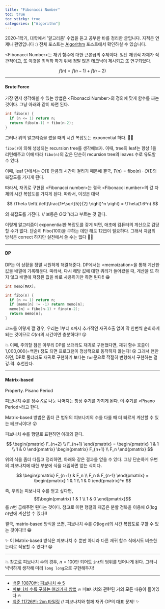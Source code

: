 ```yaml
---
title: "Fibonacci Number"
toc: true
toc_sticky: true
categories: ["Algorithm"]
---
```


2020-1학기, 대학에서 '알고리즘' 수업을 듣고 공부한 바를 정리한 글입니다. 지적은 언제나 환영입니다 :) 전체 포스트는 [Algorithm](/categories/algorithm) 포스트에서 확인하실 수 있습니다.

\<Fibonacci Number\>는 재귀 함수에 대한 근본급의 주제이다. 일단 재귀식 자체가 직관적이고, 또 이것을 최적화 하기 위해 정말 많은 테크닉이 제시되고 또 연구되었다.

$$
f(n) = f(n-1) + f(n-2)
$$

<hr/>

#### Brute Force

가장 먼저 생각해볼 수 있는 방법은 \<Fibonacci Number\>의 정의에 맞게 함수를 짜는 것이다. 그냥 아래와 같이 짜면 된다.

``` cpp
int fibo(n) {
  if (n <= 1) return n;
  return fibo(n-1) + fibo(n-2);
}
```

그러나 위의 알고리즘을 썼을 때의 시간 복잡도는 exponential 하다. 🤦‍♂️

<div class="proof" markdown="1">

`fibo()`에 의해 생성되는 recursion tree를 생각해보자. 이때, tree의 leaf는 항상 1을 리턴해주고 이에 따라 `fibo(n)`의 값은 단순히 recursion tree의 leaves 수로 유도할 수 있다.

이때, leaf 단에서는 $O(1)$ 만큼의 시간이 걸리기 때문에 결국, $T(n) = \text{fibo}(n) \cdot O(1)$의 복잡도를 가지게 된다.

따라서, 재귀로 구현된 \<Fibonacci number\>는 결국 \<Fibonacci number\>의 값 자체의 시간 복잡도를 가지게 된다. 따라서, 이것은 대략

$$
\Theta \left( \left(\frac{1+\sqrt{5}}{2} \right)^n \right) = \Theta(1.6^n)
$$

의 복잡도를 가진다. // 보통은 $O(2^n)$라고 부르는 것 같다.

</div>

이렇게 알고리즘이 exponential한 복잡도를 갖게 되면, 애초에 컴퓨터의 계산으로 감당할 수가 없다. 단순히 $\text{Fibo}(100)$을 구하는 데만 해도 12日이 필요하다. 그래서 지금의 방식은 correct 하지만 실전에서 쓸 수는 없다 🤦‍♂️

<hr/>

#### DP

DP는 이 상황을 정말 시원하게 해결해준다. DP에서는 \<memoization\>을 통해 계산한 값을 배열에 기록해둔다. 따라서, 다시 해당 값에 대한 쿼리가 들어왔을 때, 계산을 또 하지 않고 배열에 저장된 값을 바로 사용하기만 하면 된다!! 😁

``` cpp
int memo[MAX];

int fibo(n) {
  if (n <= 1) return n;
  if (memo[n] != -1) return memo[n];
  memo[n] = fibo(n-1) + fino(n-2);
  return memo[n];
}
```

코드를 이렇게 짤 경우, 우리는 $1$부터 $n$까지 추가적인 재귀호출 없이 딱 한번씩 순회하게 되는 것이므로 $O(n)$의 시간이면 충분하다!! 😲

💥 이때, 주의할 점은 아무리 DP를 쓰더라도 재귀로 구현했다면, 재귀 함수 호출이 1,000,000(=백만) 정도 되면 프로그램이 정상적으로 동작하지 않는다! 😲 그래서 왠만하면, DP로 풀더라도 재귀로 구현하기 보다는 `for`문으로 적절히 변형해서 구현하는 걸 강.력. 추천한다.

<hr/>

#### Matrix-based

<div class="notice" markdown="1">

<span class="statement-title">Property.</span> Pisano Period<br>

피보나치 수를 정수 $K$로 나눈 나머지는 항상 주기를 가지게 된다. 이 주기를 \<Pisano Period\>라고 한다.


</div>

Matrix-based 방법은 좀더 큰 범위의 피보나치의 수를 다룰 때 더 빠르게 계산할 수 있는 테크닉이다! 😲

피보나치 수를 행렬로 표현하면 아래와 같다.

$$
\begin{pmatrix}
  F_{n+2} \\
  F_{n+1}
\end{pmatrix} = \begin{pmatrix}
  1 & 1 \\
  1 & 0
\end{pmatrix} \begin{pmatrix}
  F_{n+1} \\
  F_n
\end{pmatrix}
$$

위의 식을 좀더 다듬고 정리하면, 아래와 같은 결과를 얻을 수 있다. 그냥 단순하게 우변의 피보나치에 대한 부분에 식을 대입하면 얻는 식이다.

$$
\begin{pmatrix}
  F_{n+1} & F_n \\
  F_n & F_{n-1}
\end{pmatrix} = \begin{pmatrix}
  1 & 1 \\
  1 & 0
\end{pmatrix}^n
$$

즉, 우리는 피보나치 수를 얻고 싶다면, $$\begin{pmatrix}
  1 & 1 \\
  1 & 0
\end{pmatrix}$$를 $n$번 곱해주면 된다는 것이다. 참고로 이런 행렬의 제곱은 분할 정복을 이용해 $O(\log n)$만에 계산할 수 있다!!

결국, matrix-based 방식을 쓰면, 피보나치 수를 $O(\log n)$의 시간 복잡도로 구할 수 있는 것이다!!! 😁

✨ 이 Matrix-based 방식은 피보나치 수 뿐만 아니라 다른 재귀 함수 식에서도 비슷한 논리로 적용할 수 있다!! 😁

<hr/>

💥 참고로 피보나치 수의 경우, $n=100$만 되어도 `int`의 범위를 벗어나게 된다. 그러니 넉넉하게 생각해 미리 `long long`으로 구현해두자!

<hr/>

- [백준 10870번: 피보나치 수 5](https://www.acmicpc.net/problem/10870)
- [피보나치 수를 구하는 여러가지 방법](https://www.acmicpc.net/blog/view/28) 🔥 피보나치와 관련된 거의 모든 내용이 들어있다 🔥
- [백준 11726번: 2xn 타일링](https://www.acmicpc.net/problem/11726) // 피보나치와 함께 재귀-DP의 대표 문제! ✨